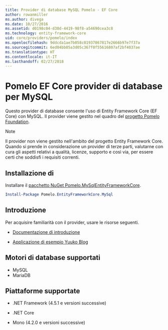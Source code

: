 ```yaml
---
title: Provider di database MySQL Pomelo - EF Core
author: rowanmiller
ms.author: divega
ms.date: 10/27/2016
ms.assetid: d0198c04-d30d-4419-98f8-a54690cea3c8
ms.technology: entity-framework-core
uid: core/providers/pomelo/index
ms.openlocfilehash: 9ddcda1ae7b058c01937867817e2666b97e7f37a
ms.sourcegitcommit: 6ed04bb05a3d05c367f0f55616807af2bf4037ae
ms.translationtype: HT
ms.contentlocale: it-IT
ms.lasthandoff: 02/27/2018
---
```

# <a name="pomelo-ef-core-database-provider-for-mysql"></a>Pomelo EF Core provider di database per MySQL

Questo provider di database consente l'uso di Entity Framework Core (EF Core) con MySQL. Il provider viene gestito nel quadro del [progetto Pomelo Foundation](https://github.com/PomeloFoundation/Pomelo.EntityFrameworkCore.MySql).

> [!NOTE]  
>
> Il provider non viene gestito nell'ambito del progetto Entity Framework Core. Quando si prende in considerazione un provider di terze parti, valutarne con cura gli aspetti relativi a qualità, licenze, supporto e così via, per essere certi che soddisfi i requisiti correnti.

## <a name="install"></a>Installazione di

Installare il [pacchetto NuGet Pomelo.MySqlEntityFrameworkCore](https://www.nuget.org/packages/Pomelo.EntityFrameworkCore.MySql).

``` powershell
Install-Package Pomelo.EntityFrameworkCore.MySql
```

## <a name="get-started"></a>Introduzione

Per acquisire familiarità con il provider, usare le risorse seguenti.
* [Documentazione di introduzione](https://github.com/PomeloFoundation/Pomelo.EntityFrameworkCore.MySql/blob/master/README.md#getting-started)

* [Applicazione di esempio Yuuko Blog](https://github.com/PomeloFoundation/YuukoBlog)

## <a name="supported-database-engines"></a>Motori di database supportati

* MySQL
* MariaDB

## <a name="supported-platforms"></a>Piattaforme supportate

* .NET Framework (4.5.1 e versioni successive)

* .NET Core

* Mono (4.2.0 e versioni successive)
